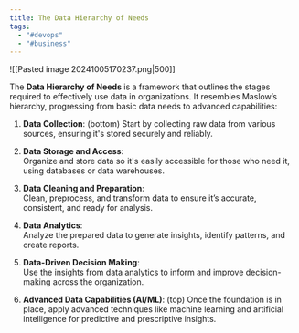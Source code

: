 ```yaml
---
title: The Data Hierarchy of Needs
tags:
  - "#devops"
  - "#business"
---
```

![[Pasted image 20241005170237.png|500]]

The **Data Hierarchy of Needs** is a framework that outlines the stages required to effectively use data in organizations. It resembles Maslow’s hierarchy, progressing from basic data needs to advanced capabilities:

1. **Data Collection**:  (bottom)
   Start by collecting raw data from various sources, ensuring it's stored securely and reliably.

2. **Data Storage and Access**:  
   Organize and store data so it's easily accessible for those who need it, using databases or data warehouses.

3. **Data Cleaning and Preparation**:  
   Clean, preprocess, and transform data to ensure it’s accurate, consistent, and ready for analysis.

4. **Data Analytics**:  
   Analyze the prepared data to generate insights, identify patterns, and create reports.

5. **Data-Driven Decision Making**:  
   Use the insights from data analytics to inform and improve decision-making across the organization.

6. **Advanced Data Capabilities (AI/ML)**:  (top)
   Once the foundation is in place, apply advanced techniques like machine learning and artificial intelligence for predictive and prescriptive insights.

